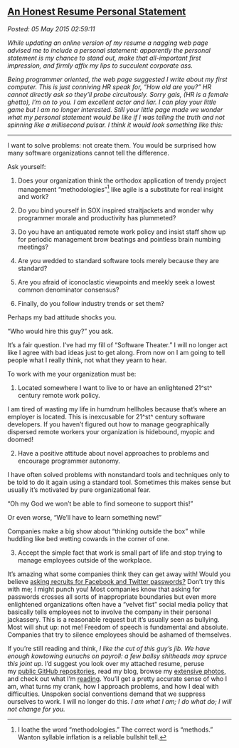  
[An Honest Resume Personal Statement](https://bakerjd99.wordpress.com/2015/05/04/an-honest-resume-personal-statement/)
----------------------------------------------------------------------------------------------------------------------

*Posted: 05 May 2015 02:59:11*

*While updating an online version of my resume a nagging web page
advised me to include a personal statement: apparently the personal
statement is my chance to stand out, make that all-important first
impression, and firmly affix my lips to succulent corporate ass.*

*Being programmer oriented, the web page suggested I write about my first
computer. This is just conniving HR speak for, “How old are you?” HR cannot
directly ask so they’ll probe circuitously. Sorry gals, (HR is a female
ghetto), I’m on to you. I am excellent actor and liar. I can play your
little game but I am no longer interested. Still your little page made
we wonder what my personal statement would be like if I was telling the
truth and not spinning like a millisecond pulsar. I think it would look
something like this:*

------------------------------------------------------------------------

I want to solve problems: not create them. You would be surprised how
many software organizations cannot tell the difference.

Ask yourself:

1.  Does your organization think the orthodox application of trendy
    project management “methodologies”[^5035a] like agile is a substitute
    for real insight and work?

2.  Do you bind yourself in SOX inspired straitjackets and wonder why
    programmer morale and productivity has plummeted?

3.  Do you have an antiquated remote work policy and insist staff show
    up for periodic management brow beatings and pointless brain numbing
    meetings?

4.  Are you wedded to standard software tools merely because they are
    standard?

5.  Are you afraid of iconoclastic viewpoints and meekly seek a lowest
    common denominator consensus?

6.  Finally, do you follow industry trends or set them?

Perhaps my bad attitude shocks you.

“Who would hire this guy?” you ask.

It’s a fair question. I’ve had my fill of “Software Theater.” I will no
longer act like I agree with bad ideas just to get along. From now on I
am going to tell people what I really think, not what they yearn to
hear.

To work with me your organization must be:

1.  Located somewhere I want to live to or have an enlightened 21^st^
    century remote work policy.

I am tired of wasting my life in humdrum hellholes because that’s where
an employer is located. This is inexcusable for 21^st^ century software
developers. If you haven’t figured out how to manage geographically
dispersed remote workers your organization is hidebound, myopic and
doomed!

2.  Have a positive attitude about novel approaches to problems and
    encourage programmer autonomy.

I have often solved problems with nonstandard tools and techniques only
to be told to do it again using a standard tool. Sometimes this makes
sense but usually it’s motivated by pure organizational fear.

“Oh my God we won’t be able to find someone to support this!”

Or even worse, “We’ll have to learn something new!”

Companies make a big show about “thinking outside the box” while
huddling like bed wetting cowards in the corner of one.

3.  Accept the simple fact that work is small part of life and stop
    trying to manage employees outside of the workplace.

It’s amazing what some companies think they can get away with! Would you
believe [asking recruits for Facebook and Twitter
passwords?](http://mashable.com/2012/04/08/employer-facebook-password)
Don’t try this with me; I might punch you! Most companies know that
asking for passwords crosses all sorts of inappropriate boundaries but
even more enlightened organizations often have a “velvet fist” social
media policy that basically tells employees not to involve the company
in their personal jackassery. This is a reasonable request but it’s
usually seen as bullying. Most will shut up: not me! Freedom of speech
is fundamental and absolute. Companies that try to silence employees
should be ashamed of themselves.

If you’re still reading and think, *I like the cut of this guy’s jib. We
have enough kowtowing eunuchs on payroll: a few ballsy shitheads may
spruce this joint up.* I’d suggest you look over my attached resume,
peruse my [public GitHub repositories](https://github.com/bakerjd99),
read my blog, browse my [extensive
photos](https://conceptcontrol.smugmug.com), and check out what I’m
[reading](https://www.goodreads.com/review/list/5664087-john?utf8=%E2%9C%93&shelf=read&sort=date_read&order=d).
You’ll get a pretty accurate sense of who I am, what turns my crank, how
I approach problems, and how I deal with difficulties. Unspoken social
conventions demand that we suppress ourselves to work. I will no longer
do this. *I am what I am; I do what do; I will not change for you.*

[^5035a]: I loathe the word “methodologies.” The correct word is “methods.”
    Wanton syllable inflation is a reliable bullshit tell.

